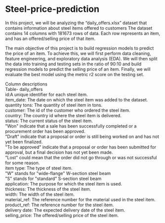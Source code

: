# Steel-price-prediction
In this project, we will be analyzing the “daily_offers.xlsx” dataset that contains information about steel items offered to customers
The dataset contains 14 columns with 181673 rows of data. Each row represents an item, and has an offered/selling price of that item.

The main objective of this project is to build regression models to predict the price of an item. To achieve this, we will first perform data cleaning, feature engineering, and exploratory data analysis (EDA). We will then split the data into training and testing sets in the ratio of 90:10 and build regression models to predict the selling price of an item. Finally, we will evaluate the best model using the metric r2 score on the testing set.

Column descriptions<br>
Table- daily_offers<br>
id:A unique identifier for each steel item.<br>
item_date: The date on which the steel item was added to the dataset.<br>
quantity tons: The quantity of steel item in tons.<br>
customer: The id of the customer who ordered the steel item.<br>
country: The country id where the steel item is delivered.<br>
status: The current status of the steel item.<br>
"Won" indicate that a sale has been successfully completed or a procurement order has been approved.<br>
"Draft" indicate that a proposal or order is still being worked on and has not yet been finalized.<br>
"To be approved" indicate that a proposal or order has been submitted for approval, but a final decision has not yet been made.<br>
"Lost" could mean that the order did not go through or was not successful for some reason.<br>
item type: The type of steel item.<br>
"W" stands for "wide-flange" W-section steel beam<br>
"S" stands for "standard" S-section steel beam<br>
application: The purpose for which the steel item is used.<br>
thickness: The thickness of the steel item.<br>
width: The width of the steel item.<br>
material_ref: The reference number for the material used in the steel item.<br>
product_ref: The reference number for the steel item.<br>
delivery date: The expected delivery date of the steel item.<br>
selling_price: The offered/selling price of the steel item.<br>
